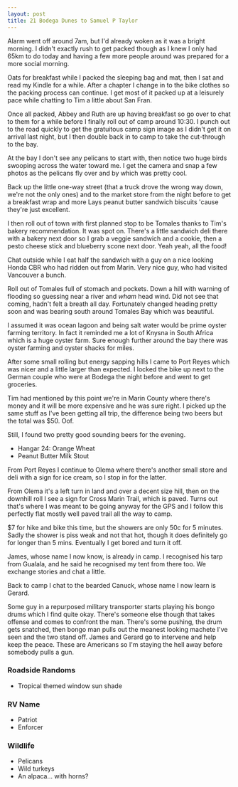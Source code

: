```yaml
---
layout: post
title: 21 Bodega Dunes to Samuel P Taylor
---
```



Alarm went off around 7am, but I'd already woken as it was a bright morning. I didn't exactly rush to get packed though as I knew I only had 65km to do today and having a few more people around was prepared for a more social morning.

Oats for breakfast while I packed the sleeping bag and mat, then I sat and read my Kindle for a while. After a chapter I change in to the bike clothes so the packing process can continue. I get most of it packed up at a leisurely pace while chatting to Tim a little about San Fran.

Once all packed, Abbey and Ruth are up having breakfast so go over to chat to them for a while before I finally roll out of camp around 10:30. I punch out to the road quickly to get the gratuitous camp sign image as I didn't get it on arrival last night, but I then double back in to camp to take the cut-through to the bay.

At the bay I don't see any pelicans to start with, then notice two huge birds swooping across the water toward me. I get the camera and snap a few photos as the pelicans fly over and by which was pretty cool.

Back up the little one-way street (that a truck drove the wrong way down, we're not the only ones) and to the market store from the night before to get a breakfast wrap and more Lays peanut butter sandwich biscuits 'cause they're just excellent.

I then roll out of town with first planned stop to be Tomales thanks to Tim's bakery recommendation. It was spot on. There's a little sandwich deli there with a bakery next door so I grab a veggie sandwich and a cookie, then a pesto cheese stick and blueberry scone next door. Yeah yeah, all the food!

Chat outside while I eat half the sandwich with a guy on a nice looking Honda CBR who had ridden out from Marin. Very nice guy, who had visited Vancouver a bunch.

Roll out of Tomales full of stomach and pockets. Down a hill with warning of flooding so guessing near a river and *wham* head wind. Did not see that coming, hadn't felt a breath all day. Fortunately changed heading pretty soon and was bearing south around Tomales Bay which was beautiful.

I assumed it was ocean lagoon and being salt water would be prime oyster farming territory. In fact it reminded me a lot of Knysna in South Africa which is a huge oyster farm. Sure enough further around the bay there was oyster farming and oyster shacks for miles.

After some small rolling but energy sapping hills I came to Port Reyes which was nicer and a little larger than expected. I locked the bike up next to the German couple who were at Bodega the night before and went to get groceries.

Tim had mentioned by this point we're in Marin County where there's money and it will be more expensive and he was sure right. I picked up the same stuff as I've been getting all trip, the difference being two beers but the total was $50. Oof.

Still, I found two pretty good sounding beers for the evening.
- Hangar 24: Orange Wheat
- Peanut Butter Milk Stout

From Port Reyes I continue to Olema where there's another small store and deli with a sign for ice cream, so I stop in for the latter.

From Olema it's a left turn in land and over a decent size hill, then on the downhill roll I see a sign for Cross Marin Trail, which is paved. Turns out that's where I was meant to be going anyway for the GPS and I follow this perfectly flat mostly well paved trail all the way to camp.

$7 for hike and bike this time, but the showers are only 50c for 5 minutes. Sadly the shower is piss weak and not that hot, though it does definitely go for longer than 5 mins. Eventually I get bored and turn it off.

James, whose name I now know, is already in camp. I recognised his tarp from Gualala, and he said he recognised my tent from there too. We exchange stories and chat a little.

Back to camp I chat to the bearded Canuck, whose name I now learn is Gerard.

Some guy in a repurposed military transporter starts playing his bongo drums which I find quite okay. There's someone else though that takes offense and comes to confront the man. There's some pushing, the drum gets snatched, then bongo man pulls out the meanest looking machete I've seen and the two stand off. James and Gerard go to intervene and help keep the peace. These are Americans so I'm staying the hell away before somebody pulls a gun.










### Roadside Randoms

- Tropical themed window sun shade


### RV Name

- Patriot
- Enforcer


### Wildlife

- Pelicans
- Wild turkeys
- An alpaca... with horns?


